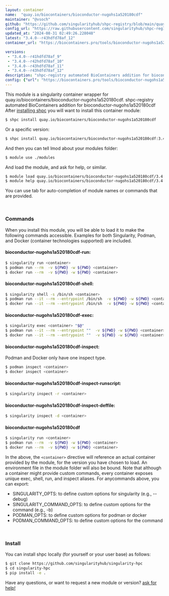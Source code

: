 ```yaml
---
layout: container
name:  "quay.io/biocontainers/bioconductor-nugohs1a520180cdf"
maintainer: "@vsoch"
github: "https://github.com/singularityhub/shpc-registry/blob/main/quay.io/biocontainers/bioconductor-nugohs1a520180cdf/container.yaml"
config_url: "https://raw.githubusercontent.com/singularityhub/shpc-registry/main/quay.io/biocontainers/bioconductor-nugohs1a520180cdf/container.yaml"
updated_at: "2024-08-31 02:49:26.228048"
latest: "3.4.0--r43hdfd78af_12"
container_url: "https://biocontainers.pro/tools/bioconductor-nugohs1a520180cdf"

versions:
 - "3.4.0--r41hdfd78af_9"
 - "3.4.0--r42hdfd78af_10"
 - "3.4.0--r43hdfd78af_11"
 - "3.4.0--r43hdfd78af_12"
description: "shpc-registry automated BioContainers addition for bioconductor-nugohs1a520180cdf"
config: {"url": "https://biocontainers.pro/tools/bioconductor-nugohs1a520180cdf", "maintainer": "@vsoch", "description": "shpc-registry automated BioContainers addition for bioconductor-nugohs1a520180cdf", "latest": {"3.4.0--r43hdfd78af_12": "sha256:b8c468c98f7fd6e8b1e0b16243f7b985b6ece560e5aedc78fc82da9790ee87c3"}, "tags": {"3.4.0--r41hdfd78af_9": "sha256:3274f20779617bd3e03779bc67412f08e323ef1258c634ed2cf51eec2badc406", "3.4.0--r42hdfd78af_10": "sha256:ddd53bb7177a1f049732b111b99e5a2d07a8f93ee190004e7c00e7fa93335f19", "3.4.0--r43hdfd78af_11": "sha256:d4456e97d02dbf54ac936a36d45ad415f6a7f55e92eb4d0ea072268abfd6bb36", "3.4.0--r43hdfd78af_12": "sha256:b8c468c98f7fd6e8b1e0b16243f7b985b6ece560e5aedc78fc82da9790ee87c3"}, "docker": "quay.io/biocontainers/bioconductor-nugohs1a520180cdf"}
---
```


This module is a singularity container wrapper for quay.io/biocontainers/bioconductor-nugohs1a520180cdf.
shpc-registry automated BioContainers addition for bioconductor-nugohs1a520180cdf
After [installing shpc](#install) you will want to install this container module:


```bash
$ shpc install quay.io/biocontainers/bioconductor-nugohs1a520180cdf
```

Or a specific version:

```bash
$ shpc install quay.io/biocontainers/bioconductor-nugohs1a520180cdf:3.4.0--r43hdfd78af_12
```

And then you can tell lmod about your modules folder:

```bash
$ module use ./modules
```

And load the module, and ask for help, or similar.

```bash
$ module load quay.io/biocontainers/bioconductor-nugohs1a520180cdf/3.4.0--r43hdfd78af_12
$ module help quay.io/biocontainers/bioconductor-nugohs1a520180cdf/3.4.0--r43hdfd78af_12
```

You can use tab for auto-completion of module names or commands that are provided.

<br>

### Commands

When you install this module, you will be able to load it to make the following commands accessible.
Examples for both Singularity, Podman, and Docker (container technologies supported) are included.

#### bioconductor-nugohs1a520180cdf-run:

```bash
$ singularity run <container>
$ podman run --rm  -v ${PWD} -w ${PWD} <container>
$ docker run --rm  -v ${PWD} -w ${PWD} <container>
```

#### bioconductor-nugohs1a520180cdf-shell:

```bash
$ singularity shell -s /bin/sh <container>
$ podman run --it --rm --entrypoint /bin/sh  -v ${PWD} -w ${PWD} <container>
$ docker run --it --rm --entrypoint /bin/sh  -v ${PWD} -w ${PWD} <container>
```

#### bioconductor-nugohs1a520180cdf-exec:

```bash
$ singularity exec <container> "$@"
$ podman run --it --rm --entrypoint ""  -v ${PWD} -w ${PWD} <container> "$@"
$ docker run --it --rm --entrypoint ""  -v ${PWD} -w ${PWD} <container> "$@"
```

#### bioconductor-nugohs1a520180cdf-inspect:

Podman and Docker only have one inspect type.

```bash
$ podman inspect <container>
$ docker inspect <container>
```

#### bioconductor-nugohs1a520180cdf-inspect-runscript:

```bash
$ singularity inspect -r <container>
```

#### bioconductor-nugohs1a520180cdf-inspect-deffile:

```bash
$ singularity inspect -d <container>
```



#### bioconductor-nugohs1a520180cdf

```bash
$ singularity run <container>
$ podman run --rm  -v ${PWD} -w ${PWD} <container>
$ docker run --rm  -v ${PWD} -w ${PWD} <container>
```


In the above, the `<container>` directive will reference an actual container provided
by the module, for the version you have chosen to load. An environment file in the
module folder will also be bound. Note that although a container
might provide custom commands, every container exposes unique exec, shell, run, and
inspect aliases. For anycommands above, you can export:

 - SINGULARITY_OPTS: to define custom options for singularity (e.g., --debug)
 - SINGULARITY_COMMAND_OPTS: to define custom options for the command (e.g., -b)
 - PODMAN_OPTS: to define custom options for podman or docker
 - PODMAN_COMMAND_OPTS: to define custom options for the command

<br>

### Install

You can install shpc locally (for yourself or your user base) as follows:

```bash
$ git clone https://github.com/singularityhub/singularity-hpc
$ cd singularity-hpc
$ pip install -e .
```

Have any questions, or want to request a new module or version? [ask for help!](https://github.com/singularityhub/singularity-hpc/issues)
